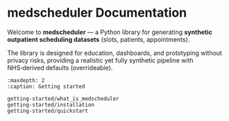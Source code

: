 # medscheduler Documentation

Welcome to **medscheduler** — a Python library for generating **synthetic outpatient scheduling datasets** (slots, patients, appointments).

The library is designed for education, dashboards, and prototyping without privacy risks, providing a realistic yet fully synthetic pipeline with NHS‑derived defaults (overrideable).

```{toctree}
:maxdepth: 2
:caption: Getting started

getting-started/what_is_medscheduler
getting-started/installation
getting-started/quickstart
```

